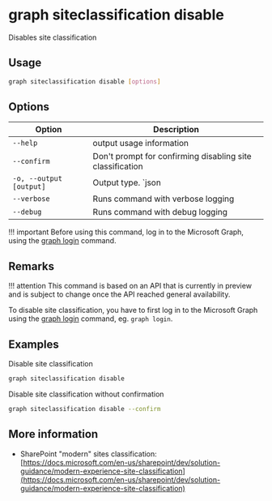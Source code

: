 # graph siteclassification disable

Disables site classification

## Usage

```sh
graph siteclassification disable [options]
```

## Options

Option|Description
------|-----------
`--help`|output usage information
`--confirm`|Don't prompt for confirming disabling site classification
`-o, --output [output]`|Output type. `json|text`. Default `text`
`--verbose`|Runs command with verbose logging
`--debug`|Runs command with debug logging

!!! important
    Before using this command, log in to the Microsoft Graph, using the [graph login](../login.md) command.
  
## Remarks

!!! attention
    This command is based on an API that is currently in preview and is subject to change once the API reached general availability.

To disable site classification, you have to first log in to the Microsoft Graph using the [graph login](../login.md) command, eg. `graph login`.

## Examples

Disable site classification

```sh
graph siteclassification disable
```

Disable site classification without confirmation

```sh
graph siteclassification disable --confirm
```

## More information

- SharePoint "modern" sites classification: [https://docs.microsoft.com/en-us/sharepoint/dev/solution-guidance/modern-experience-site-classification](https://docs.microsoft.com/en-us/sharepoint/dev/solution-guidance/modern-experience-site-classification)